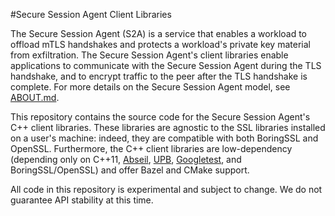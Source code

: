 #Secure Session Agent Client Libraries

The Secure Session Agent (S2A) is a service that enables a workload to offload mTLS
handshakes and protects a workload's private key material from exfiltration. The
Secure Session Agent's client libraries enable applications to communicate with
the Secure Session Agent during the TLS handshake, and to encrypt traffic to the
peer after the TLS handshake is complete. For more details on the Secure Session
Agent model, see
[ABOUT.md](https://github.com/google/s2a-core/blob/main/ABOUT.md).

This repository contains the source code for the Secure Session Agent's C++
client libraries. These libraries are agnostic to the SSL libraries installed on
a user's machine: indeed, they are compatible with both BoringSSL and OpenSSL.
Furthermore, the C++ client libraries are low-dependency (depending only on
C++11, [Abseil](https://abseil.io/),
[UPB](https://github.com/protocolbuffers/upb),
[Googletest](https://github.com/google/googletest), and BoringSSL/OpenSSL) and
offer Bazel and CMake support.

All code in this repository is experimental and subject to change. We do not
guarantee API stability at this time.
